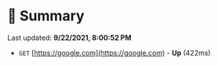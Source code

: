 # 📖 Summary
Last updated: **9/22/2021, 8:00:52 PM**

- `GET` [https://google.com](https://google.com) - **Up** (422ms)
